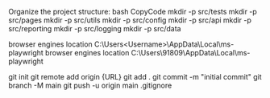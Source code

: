 Organize the project structure:
bash
CopyCode
mkdir -p src/tests
mkdir -p src/pages
mkdir -p src/utils
mkdir -p src/config
mkdir -p src/api
mkdir -p src/reporting
mkdir -p src/logging
mkdir -p src/data

browser engines location C:\Users\<Username>\AppData\Local\ms-playwright
browser engines location C:\Users\91809\AppData\Local\ms-playwright


git init
git remote add origin {URL}
git add .
git commit -m "initial commit"
git branch -M main
git push -u origin main
.gitignore